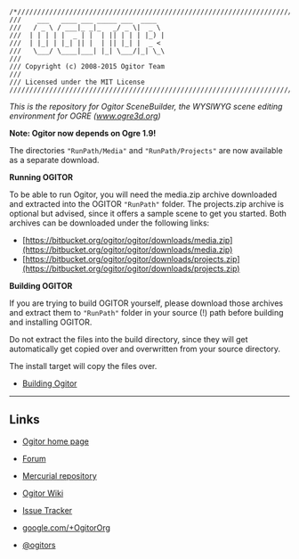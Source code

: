 ```
/*/////////////////////////////////////////////////////////////////////////////////
///    ___   ____ ___ _____ ___  ____
///   / _ \ / ___|_ _|_   _/ _ \|  _ \
///  | | | | |  _ | |  | || | | | |_) |
///  | |_| | |_| || |  | || |_| |  _ <
///   \___/ \____|___| |_| \___/|_| \_\
///
/// Copyright (c) 2008-2015 Ogitor Team
///
/// Licensed under the MIT License
///////////////////////////////////////////////////////////////////////////////////*
```

_This is the repository for Ogitor SceneBuilder, the WYSIWYG scene editing environment for OGRE (www.ogre3d.org)_


**Note: Ogitor now depends on Ogre 1.9!**

The directories ```"RunPath/Media"``` and ```"RunPath/Projects"``` are now available as a separate download.

**Running OGITOR**

To be able to run Ogitor, you will need the media.zip archive downloaded and extracted into the OGITOR ```"RunPath"``` folder. The projects.zip archive is optional but advised, since it offers a sample scene to get you started. Both archives can be downloaded under the following links:

* [https://bitbucket.org/ogitor/ogitor/downloads/media.zip](https://bitbucket.org/ogitor/ogitor/downloads/media.zip)
* [https://bitbucket.org/ogitor/ogitor/downloads/projects.zip](https://bitbucket.org/ogitor/ogitor/downloads/projects.zip)

**Building OGITOR**

If you are trying to build OGITOR yourself, please download those archives and extract them to ```"RunPath"``` folder in your source (!) path before building and installing OGITOR.

Do not extract the files into the build directory, since they will get automatically get copied over and overwritten from your source directory.

The install target will copy the files over.

* [Building Ogitor](http://www.ogitor.org/wiki/getting_started/building_ogitor)

----

## Links

* [Ogitor home page](http://www.ogitor.org/)

* [Forum](http://forum.ogitor.org/)

* [Mercurial repository](https://bitbucket.org/ogitor/ogitor)

* [Ogitor Wiki](http://www.ogitor.org/wiki/Home)

* [Issue Tracker](http://tracker.ogitor.org/projects/ogitor)

* [google.com/+OgitorOrg](https://www.google.com/+OgitorOrg)

* [@ogitors](https://twitter.com/ogitors)